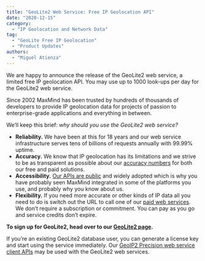 ```yaml
---
title: "GeoLite2 Web Service: Free IP Geolocation API"
date: "2020-12-15"
category:
  - "IP Geolocation and Network Data"
tag:
  - "GeoLite Free IP Geolocation"
  - "Product Updates"
authors:
  - "Miguel Atienza"
---
```


We are happy to announce the release of the GeoLite2 web service, a limited free
IP geolocation API. You may use up to 1000 look-ups per day for the GeoLite2 web
service.

Since 2002 MaxMind has been trusted by hundreds of thousands of developers to
provide IP geolocation data for projects of passion to enterprise-grade
applications and everything in between.

We’ll keep this brief: _why should you use the GeoLite2 web service?_

- **Reliability.** We have been at this for 18 years and our web service
  infrastructure serves tens of billions of requests annually with 99.99%
  uptime.
- **Accuracy.** We know that IP geolocation has its limitations and we strive to
  be as transparent as possible about our
  [accuracy numbers](https://www.maxmind.com/en/geoip2-city-accuracy-comparison)
  for both our free and paid solutions.
- **Accessibility.** [Our APIs are public](https://dev.maxmind.com/geoip/) and
  widely adopted which is why you have probably seen MaxMind integrated in some
  of the platforms you use, and probably why you know about us.
- **Flexibility.** If you need more accurate or other kinds of IP data all you
  need to do is switch out the URL to call one of our
  [paid web services](https://www.maxmind.com/en/geoip2-precision-services). We
  don’t require a subscription or commitment. You can pay as you go and service
  credits don’t expire.

<!--lint disable no-emphasis-as-heading-->

**To sign up for GeoLite2, head over to our
[GeoLite2 page](https://dev.maxmind.com/geoip/geoip2/geolite2/).**

If you’re an existing GeoLite2 database user, you can generate a license key and
start using the service immediately. Our
[GeoIP2 Precision web service client APIs](https://dev.maxmind.com/geoip/geoip2/web-services/)
may be used with the GeoLite2 web services.

